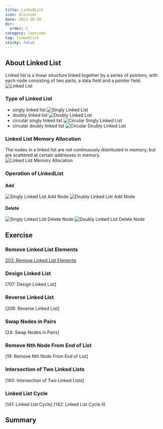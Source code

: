 ```yaml
---
title: LinkedList
icon: discover
date: 2023-10-20
dir:
  order: 2
category: leetcode
tag: linkedlist
sticky: false
---
```


## About Linked List
Linked list is a linear structure linked together by a series of pointers, with each node consisting of two parts, a data field and a pointer field.
![Linked List](../../../../assets/leetcode/linked_list.png)

### Type of Linked List

- singly linked list
![Singly Linked List](../../../../assets/leetcode/singly_linked_list.jpg)
- doubly linked list
![Doubly Linked List](../../../../assets/leetcode/doubly_linked_list.png)
- circular singly linked list
![Circular Singly Linked List](../../../../assets/leetcode/circular_singly_linked_list.webp)
- circular doubly linked list
![Circular Doubly Linked List](../../../../assets/leetcode/circular_doubly_linked_list.jpg)

### Linked List Memory Allocation
The nodes in a linked list are not continuously distributed in memory, but are scattered at certain addresses in memory.
![Linked List Memory Allocation](../../../../assets/leetcode/linked_list_memory_allocation.jpg)

### Operation of LinkedList
#### Add
![Singly Linked List Add Node](../../../../assets/leetcode/singly_linked_list_add_node.png)
![Doubly Linked List Add Node](../../../../assets/leetcode/doubly_linked_list_add_node.png)
#### Delete
![Singly Linked List Delete Node](../../../../assets/leetcode/singly_linked_list_delete_node.png)
![Doubly Linked List Delete Node](../../../../assets/leetcode/doubly_linked_list_delete_node.webp)


## Exercise
### Remove Linked List Elements
[203: Remove Linked List Elements](203_remove_linked_list_elements.md)

### Design Linked List
[707: Design Linked List]

### Reverse Linked List
[206: Reverse Linked List]

### Swap Nodes in Pairs
[24: Swap Nodes in Pairs]

### Remove Nth Node From End of List
[19: Remove Nth Node From End of List]

### Intersection of Two Linked Lists
[160: Intersection of Two Linked Lists]

### Linked List Cycle
[141: Linked List Cycle]
[142: Linked List Cycle II]


## Summary
